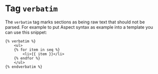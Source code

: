 Tag `verbatim`
==============

<!-- {% raw %} -->

The `verbatim`  tag marks sections as being raw text that should not be parsed. 
For example to put Aspect syntax as example into a template you can use this snippet:

```twig
{% verbatim %}
    <ul>
    {% for item in seq %}
        <li>{{ item }}</li>
    {% endfor %}
    </ul>
{% endverbatim %}
```

<!-- {% endraw %} -->